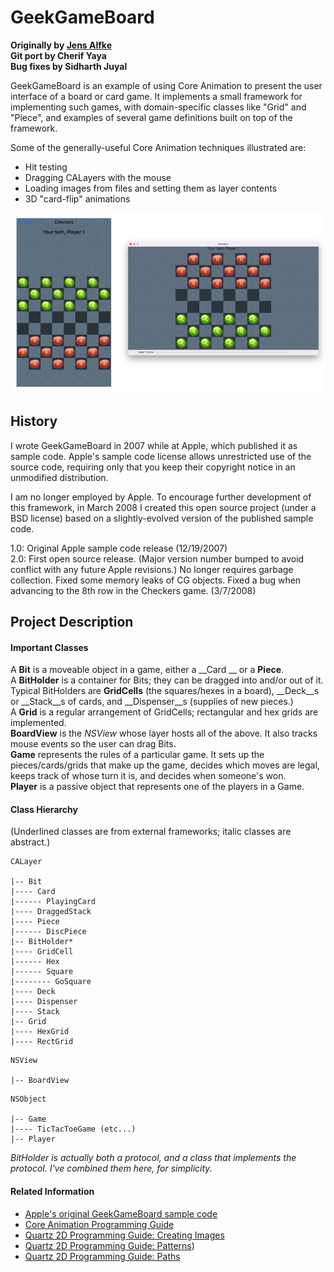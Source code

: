 # GeekGameBoard

**Originally by [Jens Alfke](http://mooseyard.lighthouseapp.com/projects/23201/home)**  
**Git port by Cherif Yaya**  
**Bug fixes by Sidharth Juyal**

GeekGameBoard is an example of using Core Animation to present the user interface of a board or card game. It implements a small framework for implementing such games, with domain-specific classes like "Grid" and "Piece", and examples of several game definitions built on top of the framework.

Some of the generally-useful Core Animation techniques illustrated are:

* Hit testing
* Dragging CALayers with the mouse
* Loading images from files and setting them as layer contents
* 3D "card-flip" animations

![Screenshot](screenshot.png)


## History

I wrote GeekGameBoard in 2007 while at Apple, which published it as sample code. Apple's sample code license allows unrestricted use of the source code, requiring only that you keep their copyright notice in an unmodified distribution.

I am no longer employed by Apple. To encourage further development of this framework, in March 2008 I created this open source project (under a BSD license) based on a slightly-evolved version of the published sample code.

1.0: Original Apple sample code release (12/19/2007)  
2.0: First open source release. (Major version number bumped to avoid conflict with any future Apple revisions.) No longer requires garbage collection. Fixed some memory leaks of CG objects. Fixed a bug when advancing to the 8th row in the Checkers game. (3/7/2008)

## Project Description

#### Important Classes

A __Bit__ is a moveable object in a game, either a __Card __ or a __Piece__.  
A __BitHolder__ is a container for Bits; they can be dragged into and/or out of it. Typical BitHolders are __GridCells__ (the squares/hexes in a board), __Deck__s or __Stack__s of cards, and __Dispenser__s (supplies of new pieces.)  
A __Grid__ is a regular arrangement of GridCells; rectangular and hex grids are implemented.  
__BoardView__ is the _NSView_ whose layer hosts all of the above. It also tracks mouse events so the user can drag Bits.  
__Game__ represents the rules of a particular game. It sets up the pieces/cards/grids that make up the game, decides which moves are legal, keeps track of whose turn it is, and decides when someone's won.  
__Player__ is a passive object that represents one of the players in a Game.

#### Class Hierarchy

(Underlined classes are from external frameworks; italic classes are abstract.)

```
CALayer

|-- Bit
|---- Card
|------ PlayingCard
|---- DraggedStack
|---- Piece
|------ DiscPiece
|-- BitHolder*
|---- GridCell
|------ Hex
|------ Square
|-------- GoSquare
|---- Deck
|---- Dispenser
|---- Stack
|-- Grid
|---- HexGrid
|---- RectGrid
```

```
NSView

|-- BoardView
```

```
NSObject
 
|-- Game
|---- TicTacToeGame (etc...)
|-- Player
```

*BitHolder is actually both a protocol, and a class that implements the protocol. I've combined them here, for simplicity.*


#### Related Information

* [Apple's original GeekGameBoard sample code](http://developer.apple.com/samplecode/GeekGameBoard/)
* [Core Animation Programming Guide](http://developer.apple.com/documentation/Cocoa/Conceptual/CoreAnimation_guide/index.html)
* [Quartz 2D Programming Guide: Creating Images](http://developer.apple.com/documentation/GraphicsImaging/Conceptual/drawingwithquartz2d/dq_images/chapter_12_section_4.html)
* [Quartz 2D Programming Guide: Patterns](http://developer.apple.com/documentation/GraphicsImaging/Conceptual/drawingwithquartz2d/dq_patterns/chapter_7_section_1.html))
* [Quartz 2D Programming Guide: Paths](http://developer.apple.com/documentation/GraphicsImaging/Conceptual/drawingwithquartz2d/dq_paths/chapter_4_section_1.html)
